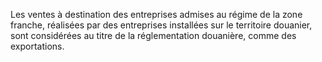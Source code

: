 Les ventes à destination des entreprises admises au
régime de la zone franche, réalisées par des entreprises installées sur
le territoire douanier, sont considérées au titre de la réglementation
douanière, comme des exportations.